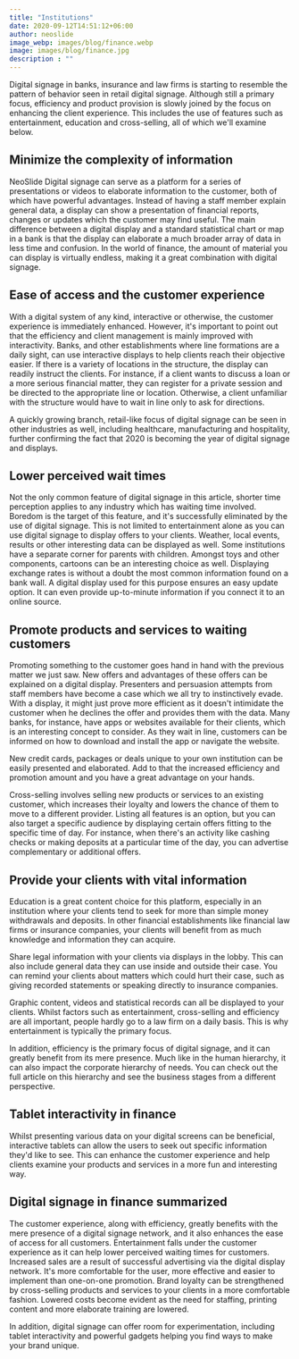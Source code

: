 ```yaml
---
title: "Institutions"
date: 2020-09-12T14:51:12+06:00
author: neoslide
image_webp: images/blog/finance.webp
image: images/blog/finance.jpg
description : ""
---
```

   Digital signage in banks, insurance and law firms is starting to resemble the pattern of behavior seen in retail digital signage. Although still a primary focus, efficiency and product provision is slowly joined by the focus on enhancing the client experience. This includes the use of features such as entertainment, education and cross-selling, all of which we'll examine below.

## Minimize the complexity of information

   NeoSlide Digital signage can serve as a platform for a series of presentations or videos to elaborate information to the customer, both of which have powerful advantages. Instead of having a staff member explain general data, a display can show a presentation of financial reports, changes or updates which the customer may find useful. The main difference between a digital display and a standard statistical chart or map in a bank is that the display can elaborate a much broader array of data in less time and confusion. In the world of finance, the amount of material you can display is virtually endless, making it a great combination with digital signage.

## Ease of access and the customer experience

   With a digital system of any kind, interactive or otherwise, the customer experience is immediately enhanced. However, it's important to point out that the efficiency and client management is mainly improved with interactivity. Banks, and other establishments where line formations are a daily sight, can use interactive displays to help clients reach their objective easier. If there is a variety of locations in the structure, the display can readily instruct the clients. For instance, if a client wants to discuss a loan or a more serious financial matter, they can register for a private session and be directed to the appropriate line or location. Otherwise, a client unfamiliar with the structure would have to wait in line only to ask for directions.

   A quickly growing branch, retail-like focus of digital signage can be seen in other industries as well, including healthcare, manufacturing and hospitality, further confirming the fact that 2020 is becoming the year of digital signage and displays.

## Lower perceived wait times

   Not the only common feature of digital signage in this article, shorter time perception applies to any industry which has waiting time involved. Boredom is the target of this feature, and it's successfully eliminated by the use of digital signage. This is not limited to entertainment alone as you can use digital signage to display offers to your clients. Weather, local events, results or other interesting data can be displayed as well. Some institutions have a separate corner for parents with children. Amongst toys and other components, cartoons can be an interesting choice as well. Displaying exchange rates is without a doubt the most common information found on a bank wall. A digital display used for this purpose ensures an easy update option. It can even provide up-to-minute information if you connect it to an online source.

## Promote products and services to waiting customers

   Promoting something to the customer goes hand in hand with the previous matter we just saw. New offers and advantages of these offers can be explained on a digital display. Presenters and persuasion attempts from staff members have become a case which we all try to instinctively evade. With a display, it might just prove more efficient as it doesn't intimidate the customer when he declines the offer and provides them with the data. Many banks, for instance, have apps or websites available for their clients, which is an interesting concept to consider. As they wait in line, customers can be informed on how to download and install the app or navigate the website.

   New credit cards, packages or deals unique to your own institution can be easily presented and elaborated. Add to that the increased efficiency and promotion amount and you have a great advantage on your hands.

   Cross-selling involves selling new products or services to an existing customer, which increases their loyalty and lowers the chance of them to move to a different provider. Listing all features is an option, but you can also target a specific audience by displaying certain offers fitting to the specific time of day. For instance, when there's an activity like cashing checks or making deposits at a particular time of the day, you can advertise complementary or additional offers.

## Provide your clients with vital information

   Education is a great content choice for this platform, especially in an institution where your clients tend to seek for more than simple money withdrawals and deposits. In other financial establishments like financial law firms or insurance companies, your clients will benefit from as much knowledge and information they can acquire.

   Share legal information with your clients via displays in the lobby. This can also include general data they can use inside and outside their case. You can remind your clients about matters which could hurt their case, such as giving recorded statements or speaking directly to insurance companies.

   Graphic content, videos and statistical records can all be displayed to your clients. Whilst factors such as entertainment, cross-selling and efficiency are all important, people hardly go to a law firm on a daily basis. This is why entertainment is typically the primary focus.

   In addition, efficiency is the primary focus of digital signage, and it can greatly benefit from its mere presence. Much like in the human hierarchy, it can also impact the corporate hierarchy of needs. You can check out the full article on this hierarchy and see the business stages from a different perspective.

## Tablet interactivity in finance

   Whilst presenting various data on your digital screens can be beneficial, interactive tablets can allow the users to seek out specific information they'd like to see. This can enhance the customer experience and help clients examine your products and services in a more fun and interesting way.

## Digital signage in finance summarized

   The customer experience, along with efficiency, greatly benefits with the mere presence of a digital signage network, and it also enhances the ease of access for all customers.
Entertainment falls under the customer experience as it can help lower perceived waiting times for customers.
Increased sales are a result of successful advertising via the digital display network. It's more comfortable for the user, more effective and easier to implement than one-on-one promotion.
Brand loyalty can be strengthened by cross-selling products and services to your clients in a more comfortable fashion.
Lowered costs become evident as the need for staffing, printing content and more elaborate training are lowered.

   In addition, digital signage can offer room for experimentation, including tablet interactivity and powerful gadgets helping you find ways to make your brand unique.
